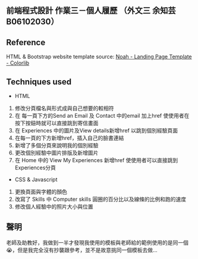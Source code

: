 ## 前端程式設計 作業三－個人履歷 （外文三 余知芸 B06102030）

## Reference
HTML & Bootstrap website template source: [Noah - Landing Page Template - Colorlib](https://colorlib.com/wp/template/noah/)
## Techniques used 
* HTML
1. 修改分頁檔名與形式成與自己想要的較相符
2. 在 每一頁下方的Send an Email 及 Contact 中的email 加上href 使使用者在按下按鈕時就可以直接跳到寄信畫面
3. 在 Experiences 中的圖片及View details新增href 以跳到個別經驗頁面
4. 在每一頁的下方新增href，插入自己的臉書連結
5. 新增了多個分頁來說明我的個別經驗
6. 更改個別經驗中圖片排版及新增圖片
7. 在 Home 中的 View My Experiences 新增href 使使用者可以直接跳到 Experiences分頁

* CSS & Javascript
1. 更換頁面與字體的顏色
2. 改寫了 Skills 中 Computer skills 圓圈的百分比以及線條的比例和跑的速度
3. 修改個人經驗中的照片大小與位置

## 聲明
老師及助教好，我做到一半才發現我使用的模板與老師給的範例使用的是同一個😭，但是我完全沒有抄襲跟參考，並不是故意挑同一個模板去做...
